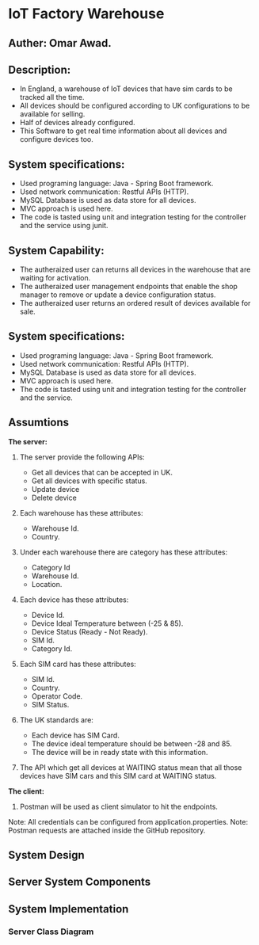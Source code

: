 # IoT Factory Warehouse

## Auther: Omar Awad.

## Description:
- In England, a warehouse of IoT devices that have sim cards to be tracked all the time.
- All devices should be configured according to UK configurations to be available for selling.
- Half of devices already configured.
- This Software to get real time information about all devices and configure devices too.

## System specifications:
- Used programing language: Java - Spring Boot framework.
- Used network communication: Restful APIs (HTTP).
- MySQL Database is used as data store for all devices.
- MVC approach is used here.
- The code is tasted using unit and integration testing for the controller and the service using junit.

## System Capability:
- The autheraized user can returns all devices in the warehouse that are waiting for activation.
- The autheraized user management endpoints that enable the shop manager to remove or update a device configuration status.
- The autheraized user returns an ordered result of devices available for sale.

## System specifications:
- Used programing language: Java - Spring Boot framework.
- Used network communication: Restful APIs (HTTP).
- MySQL Database is used as data store for all devices.
- MVC approach is used here.
- The code is tasted using unit and integration testing for the controller and the service.

## Assumtions
**The server:**

1. The server provide the following APIs:
   - Get all devices that can be accepted in UK.
   - Get all devices with specific status.
   - Update device 
   - Delete device

2. Each warehouse has these attributes:
   - Warehouse Id.
   - Country.

3. Under each warehouse there are category has these attributes:
   - Category Id
   - Warehouse Id.
   - Location.

2. Each device has these attributes:
   - Device Id.
   - Device Ideal Temperature between (-25 & 85).
   - Device Status (Ready - Not Ready).
   - SIM Id.
   - Category Id.

3. Each SIM card has these attributes:
   - SIM Id.
   - Country.
   - Operator Code.
   - SIM Status.

4. The UK standards are:
   - Each device has SIM Card.
   - The device ideal temperature should be between -28 and 85.
   - The device will be in ready state with this information.

5. The API which get all devices at WAITING status mean that all those devices have SIM cars and this SIM card at WAITING status.

**The client:**

1. Postman will be used as client simulator to hit the endpoints.

Note: All credentials can be configured from application.properties.
Note: Postman requests are attached inside the GitHub repository.

## System Design

## Server System Components

## System Implementation
### Server Class Diagram
